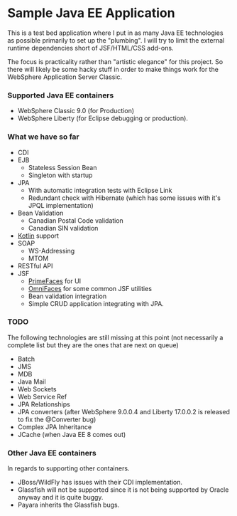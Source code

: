 Sample Java EE Application
==========================

This is a test bed application where I put in as many Java EE technologies as possible primarily to set up the "plumbing".  I will try to limit the external runtime dependencies short of JSF/HTML/CSS add-ons.

The focus is practicality rather than "artistic elegance" for this project.  So there will likely be some hacky stuff in order to make things work for the WebSphere Application Server Classic.

### Supported Java EE containers

* WebSphere Classic 9.0 (for Production) 
* WebSphere Liberty (for Eclipse debugging or production).

### What we have so far

* CDI
* EJB
    - Stateless Session Bean
    - Singleton with startup
* JPA
    - With automatic integration tests with Eclipse Link
    - Redundant check with Hibernate (which has some issues with it's JPQL implementation)
* Bean Validation
    - Canadian Postal Code validation
    - Canadian SIN validation
* [Kotlin](https://kotlinlang.org/) support
* SOAP 
    - WS-Addressing 
    - MTOM
* RESTful API
* JSF
    - [PrimeFaces](https://www.primefaces.org/) for UI
    - [OmniFaces](http://omnifaces.org/) for some common JSF utilities
    - Bean validation integration
    - Simple CRUD application integrating with JPA.

### TODO

The following technologies are still missing at this point (not necessarily a complete list but they are the ones that are next on queue)

* Batch
* JMS
* MDB
* Java Mail
* Web Sockets
* Web Service Ref
* JPA Relationships
* JPA converters (after WebSphere 9.0.0.4 and Liberty 17.0.0.2 is released to fix the @Converter bug)
* Complex JPA Inheritance
* JCache (when Java EE 8 comes out)

### Other Java EE containers

In regards to supporting other containers.

* JBoss/WildFly has issues with their CDI implementation.
* Glassfish will not be supported since it is not being supported by Oracle anyway and it is quite buggy.
* Payara inherits the Glassfish bugs.
